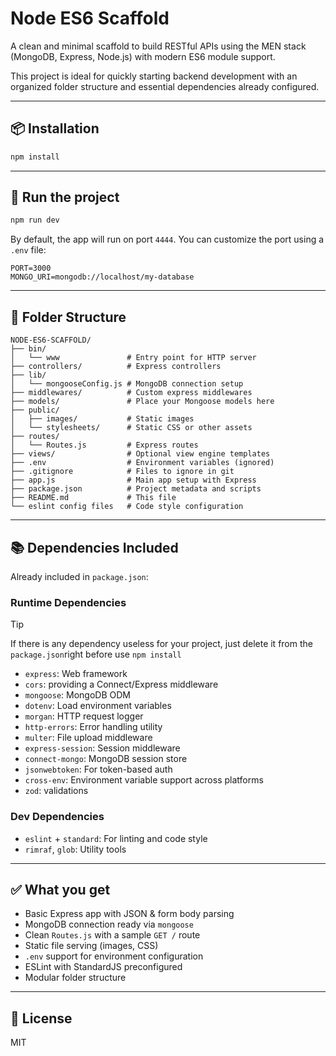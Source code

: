 # Node ES6 Scaffold

A clean and minimal scaffold to build RESTful APIs using the MEN stack (MongoDB, Express, Node.js) with modern ES6 module support.

This project is ideal for quickly starting backend development with an organized folder structure and essential dependencies already configured.

---

## 📦 Installation

```bash
npm install
```

---

## 🚀 Run the project

```bash
npm run dev
```

By default, the app will run on port `4444`. You can customize the port using a `.env` file:

```env
PORT=3000
MONGO_URI=mongodb://localhost/my-database
```

---

## 📁 Folder Structure

```
NODE-ES6-SCAFFOLD/
├── bin/
│   └── www               # Entry point for HTTP server
├── controllers/          # Express controllers
├── lib/
│   └── mongooseConfig.js # MongoDB connection setup
├── middlewares/          # Custom express middlewares
├── models/               # Place your Mongoose models here
├── public/
│   ├── images/           # Static images
│   └── stylesheets/      # Static CSS or other assets
├── routes/
│   └── Routes.js         # Express routes
├── views/                # Optional view engine templates
├── .env                  # Environment variables (ignored)
├── .gitignore            # Files to ignore in git
├── app.js                # Main app setup with Express
├── package.json          # Project metadata and scripts
├── README.md             # This file
└── eslint config files   # Code style configuration
```

---

## 📚 Dependencies Included

Already included in `package.json`:

### Runtime Dependencies
> [!TIP]
> If there is any dependency useless for your project, just delete it from the `package.json`right before use `npm install`

- `express`: Web framework
- `cors`: providing a Connect/Express middleware
- `mongoose`: MongoDB ODM
- `dotenv`: Load environment variables
- `morgan`: HTTP request logger
- `http-errors`: Error handling utility
- `multer`: File upload middleware
- `express-session`: Session middleware
- `connect-mongo`: MongoDB session store
- `jsonwebtoken`: For token-based auth
- `cross-env`: Environment variable support across platforms
- `zod`: validations

### Dev Dependencies

- `eslint` + `standard`: For linting and code style
- `rimraf`, `glob`: Utility tools

---

## ✅ What you get

- Basic Express app with JSON & form body parsing
- MongoDB connection ready via `mongoose`
- Clean `Routes.js` with a sample `GET /` route
- Static file serving (images, CSS)
- `.env` support for environment configuration
- ESLint with StandardJS preconfigured
- Modular folder structure

---

## 📝 License

MIT